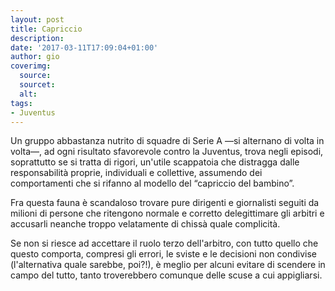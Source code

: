 ```yaml
---
layout: post
title: Capriccio
description: 
date: '2017-03-11T17:09:04+01:00'
author: gio
coverimg:
  source: 
  sourcet: 
  alt: 
tags:
- Juventus
---
```


Un gruppo abbastanza nutrito di squadre di Serie A —si alternano di volta in volta—, ad ogni risultato sfavorevole contro la Juventus, trova negli episodi, soprattutto se si tratta di rigori, un'utile scappatoia che distragga dalle responsabilità proprie, individuali e collettive, assumendo dei comportamenti che si rifanno al modello del “capriccio del bambino”.

Fra questa fauna è scandaloso trovare pure dirigenti e giornalisti seguiti da milioni di persone che ritengono normale e corretto delegittimare gli arbitri e accusarli neanche troppo velatamente di chissà quale complicità.

Se non si riesce ad accettare il ruolo terzo dell'arbitro, con tutto quello che questo comporta, compresi gli errori, le sviste e le decisioni non condivise (l'alternativa quale sarebbe, poi?!), è meglio per alcuni evitare di scendere in campo del tutto, tanto troverebbero comunque delle scuse a cui appigliarsi.
